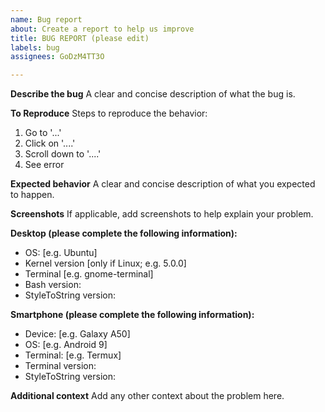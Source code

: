 ```yaml
---
name: Bug report
about: Create a report to help us improve
title: BUG REPORT (please edit)
labels: bug
assignees: GoDzM4TT3O

---
```


**Describe the bug**
A clear and concise description of what the bug is.

**To Reproduce**
Steps to reproduce the behavior:
1. Go to '...'
2. Click on '....'
3. Scroll down to '....'
4. See error

**Expected behavior**
A clear and concise description of what you expected to happen.

**Screenshots**
If applicable, add screenshots to help explain your problem.

**Desktop (please complete the following information):**
 - OS: [e.g. Ubuntu]
 - Kernel version [only if Linux; e.g. 5.0.0]
 - Terminal [e.g. gnome-terminal]
 - Bash version:
 - StyleToString version:

**Smartphone (please complete the following information):**
 - Device: [e.g. Galaxy A50]
 - OS: [e.g. Android 9]
 - Terminal: [e.g. Termux]
 - Terminal version:
 - StyleToString version:

**Additional context**
Add any other context about the problem here.
